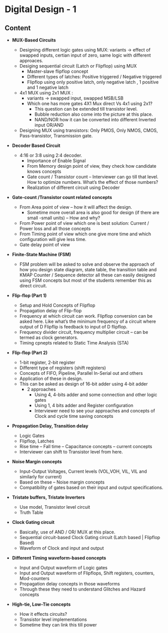 # Digital Design - 1

## Content
- **MUX-Based Circuits**
  - Designing different logic gates using MUX: variants -> effect of swapped inputs, certian input of zero, same logic with different approaces.
  - Desiging sequential circuit (Latch or Flipflop) using MUX
    - Master-slave flipflop concept 
    - Different types of latches: Positive triggered / Negative triggered
    - Flipflop using only positive latch, only negative latch , 1 positive and 1 negative latch
  - 4x1 MUX using 2x1 MUX : 
    - variants -> swapped input, swapped MSB/LSB
    - Which one has more gates 4X1 Mux direct Vs 4x1 using 2x1?
      - This question can be extended till transistor level.
      - Bubble reduction also come into the picture at this place.
      - NAND/NOR how it can be converted into different Inverted input OR/AND
  - Designing MUX using transistors: Only PMOS, Only NMOS, CMOS, Pass-transistor, Transmission gate.

- **Decoder Based Circuit**
  - 4:16 or 3:8 using 2:4 decoder.
    - Importance of Enable Signal
    - From Memory design point of view, they check how candidate knows concepts
    - Gate count / Transistor count – Interviewer can go till that level. How to optimize numbers. What’s the effect of those numbers?
    - Realization of different circuit using Decoder

- **Gate-count /Transistor count related concepts**
  - From Area point of view – how it will affect the design.
    - Sometime more overall area is also good for design (if there are small -small units) – How and why?
  - From Power point of view which one is best solution: Current / Power loss and all those concepts 
  - From Timing point of view which one give more time and which configuration will give less time.
  - Gate delay point of view

- **Finite-State Machine (FSM)**
  - FSM problem will be asked to solve and observe the approach of how you design state diagram, state table, the transition table and KMAP 
    Counter / Sequence detector all these can easily designed using FSM concepts but most of the students remember this as direct circuit.

- **Flip-flop (Part 1)**
  - Setup and Hold Concepts of Flipflop
  - Propagation delay of Flip-flop
  - Frequency at which circuit can work. Flipflop conversion can be asked here. Like what’s the minimum frequency of a circuit where output of D Flipflip is feedback to input of D flipflop.
  - Frequency divider circuit, frequency multiplier circuit – can be termed as clock generators.
  - Timing cpnepts related to Static Time Analysis (STA)

- **Flip-flop (Part 2)**
  - 1-bit register, 2-bit register
  - Different type of registers (shift registers)
  - Concepts of FIFO, Pipeline, Parallel In-Serial out and others
  - Application of these in design.
  - This can be asked as design of 16-bit adder using 4-bit adder
    - 2 approaches
      - Using 4, 4-bits adder and some connection and other logic gates
      - Using 1, 4 bits adder and Register configuration
      - Interviewer need to see your approaches and concepts of Clock and cycle time saving concepts 

- **Propagation Delay, Transition delay**
  - Logic Gates
  - Flipflop, Latches
  - Rise time – Fall time – Capacitance concepts – current concepts
  - Interviewer can shift to Transistor level from here.

- **Noise Margin concepts**
  - Input-Output Voltages, Current levels (VOL,VOH, VIL, VIL and similarly for current)
  - Based on these – Noise margin concepts
  - Compatibility of gates based on their input and output specifications. 

- **Tristate buffers, Tristate Inverters**
  - Use model, Transistor level circuit
  - Truth Table

- **Clock Gating circuit**
  - Basically, use of AND / OR/ MUX at this place.
  - Sequential circuit-based Clock Gating circuit (Latch based | Flipflop Based)
  - Waveform of Clock and input and output

- **Different Timing waveform-based concepts**
  - Input and Output waveform of Logic gates
  - Input and Output waveform of Flipflops, Shift registers, counters, Mod-counters
  - Propagation delay concepts in those waveforms
  - Through these they need to understand Glitches and Hazard concepts

- **High-tie, Low-Tie concepts**
  - How it effects circuits?
  - Transistor level implementations
  - Sometime they can link this till power
